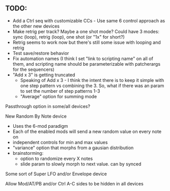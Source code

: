 
## TODO:
* Add a Ctrl seq with customizable CCs - Use same 6 control approach as the other new devices
* Make retrig per track? Maybe a one shot mode? Could have 3 modes: sync (loop), retrig (loop), one shot (or "1x" for short?)
* Retrig seems to work now but there's still some issue with looping and retrig
* Test save/restore behavior
* Fix automation names (I think I set "link to scripting name" on all of them, and scripting name should be parameterizable with patcherargs for the sequencers)
* "Add x 3" is getting truncated
  - Speaking of Add x 3 - I think the intent there is to keep it simple with one step pattern vs combining the 3. So, what if there was an param to set the number of step patterns 1-3
  - "Average" option for summing mode

Passthrough option in some/all devices?

New Random By Note device
* Uses the 6-mod paradigm
* Each of the enabled mods will send a new random value on every note on
* independent controls for min and max values
* "variance" option that morphs from a gausian distribution
* brainstorming:
  * option to randomize every X notes
  * slide param to slowly morph to next value. can by synced

Some sort of Super LFO and/or Envelope device

Allow Mod/AT/PB and/or Ctrl A-C sides to be hidden in all devices
